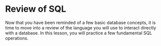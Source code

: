 # Review of SQL

Now that you have been reminded of a few basic database concepts, it is time to move into a review of the language you will use to interact directly with a database. In this lesson, you will practice a few fundamental SQL operations.